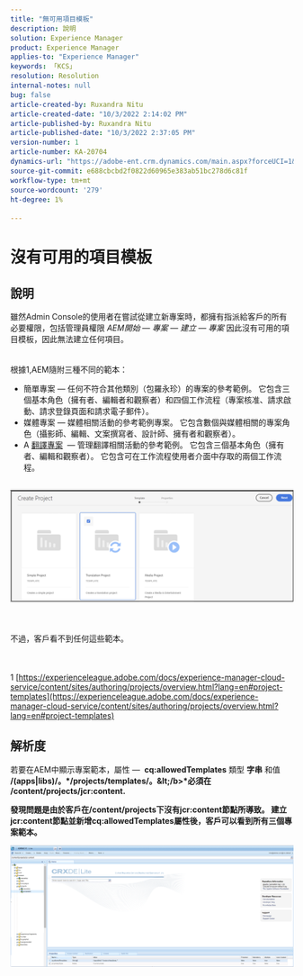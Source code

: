 ```yaml
---
title: "無可用項目模板"
description: 說明
solution: Experience Manager
product: Experience Manager
applies-to: "Experience Manager"
keywords: 「KCS」
resolution: Resolution
internal-notes: null
bug: false
article-created-by: Ruxandra Nitu
article-created-date: "10/3/2022 2:14:02 PM"
article-published-by: Ruxandra Nitu
article-published-date: "10/3/2022 2:37:05 PM"
version-number: 1
article-number: KA-20704
dynamics-url: "https://adobe-ent.crm.dynamics.com/main.aspx?forceUCI=1&pagetype=entityrecord&etn=knowledgearticle&id=78f9169d-2543-ed11-bba2-0022480866ad"
source-git-commit: e688cbcbd2f0822d60965e383ab51bc278d6c81f
workflow-type: tm+mt
source-wordcount: '279'
ht-degree: 1%

---
```


# 沒有可用的項目模板

## 說明

雖然Admin Console的使用者在嘗試從建立新專案時，都擁有指派給客戶的所有必要權限，包括管理員權限 *AEM開始 — 專案 — 建立 — 專案* 因此沒有可用的項目模板，因此無法建立任何項目。<br><br><br>
根據1,AEM隨附三種不同的範本：

- 簡單專案 — 任何不符合其他類別（包羅永珍）的專案的參考範例。 它包含三個基本角色（擁有者、編輯者和觀察者）和四個工作流程（專案核准、請求啟動、請求登錄頁面和請求電子郵件）。
- 媒體專案 — 媒體相關活動的參考範例專案。 它包含數個與媒體相關的專案角色（攝影師、編輯、文案撰寫者、設計師、擁有者和觀察者）。
- A [翻譯專案](https://experienceleague.adobe.com/docs/experience-manager-cloud-service/content/sites/administering/reusing-content/translation/overview.html?lang=en)  — 管理翻譯相關活動的參考範例。 它包含三個基本角色（擁有者、編輯和觀察者）。 它包含可在工作流程使用者介面中存取的兩個工作流程。


<br>![](assets/___8267027f-2843-ed11-bba2-0022480866ad___.png)<br><br> <br><br>不過，客戶看不到任何這些範本。<br><br> <br><br>1 [https://experienceleague.adobe.com/docs/experience-manager-cloud-service/content/sites/authoring/projects/overview.html?lang=en#project-templates](https://experienceleague.adobe.com/docs/experience-manager-cloud-service/content/sites/authoring/projects/overview.html?lang=en#project-templates)

## 解析度


若要在AEM中顯示專案範本，屬性 —  <b>cq:allowedTemplates</b> 類型 <b>字串</b> 和值 <b>/(apps|libs)/。\*/projects/templates/。\&lt;/b>*必須在 <b>/content/projects/jcr:content</b>.

發現問題是由於客戶在/content/projects下沒有jcr:content節點所導致。 建立jcr:content節點並新增cq:allowedTemplates屬性後，客戶可以看到所有三個專案範本。



![](assets/ef0af61b-2843-ed11-bba2-0022480866ad.png)
